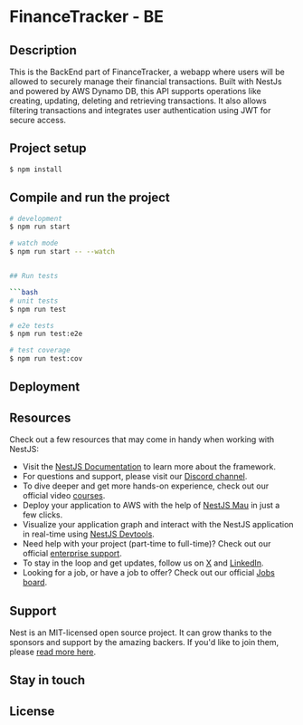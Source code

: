# FinanceTracker - BE

## Description

This is the BackEnd part of FinanceTracker, a webapp where users will be allowed to  securely manage their financial transactions.
Built with NestJs and powered by AWS Dynamo DB, this API supports operations like creating, updating, deleting and retrieving transactions.
It also allows filtering transactions and integrates user authentication using JWT for secure access.

## Project setup

```bash
$ npm install
```

## Compile and run the project

```bash
# development
$ npm run start

# watch mode
$ npm run start -- --watch


## Run tests

```bash
# unit tests
$ npm run test

# e2e tests
$ npm run test:e2e

# test coverage
$ npm run test:cov
```

## Deployment



## Resources

Check out a few resources that may come in handy when working with NestJS:

- Visit the [NestJS Documentation](https://docs.nestjs.com) to learn more about the framework.
- For questions and support, please visit our [Discord channel](https://discord.gg/G7Qnnhy).
- To dive deeper and get more hands-on experience, check out our official video [courses](https://courses.nestjs.com/).
- Deploy your application to AWS with the help of [NestJS Mau](https://mau.nestjs.com) in just a few clicks.
- Visualize your application graph and interact with the NestJS application in real-time using [NestJS Devtools](https://devtools.nestjs.com).
- Need help with your project (part-time to full-time)? Check out our official [enterprise support](https://enterprise.nestjs.com).
- To stay in the loop and get updates, follow us on [X](https://x.com/nestframework) and [LinkedIn](https://linkedin.com/company/nestjs).
- Looking for a job, or have a job to offer? Check out our official [Jobs board](https://jobs.nestjs.com).

## Support

Nest is an MIT-licensed open source project. It can grow thanks to the sponsors and support by the amazing backers. If you'd like to join them, please [read more here](https://docs.nestjs.com/support).

## Stay in touch

## License

